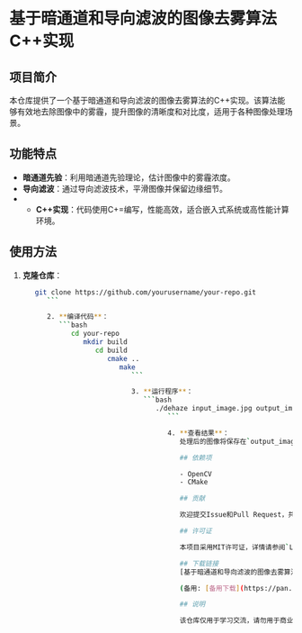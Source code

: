# 基于暗通道和导向滤波的图像去雾算法C++实现

## 项目简介

本仓库提供了一个基于暗通道和导向滤波的图像去雾算法的C++实现。该算法能够有效地去除图像中的雾霾，提升图像的清晰度和对比度，适用于各种图像处理场景。

## 功能特点

- **暗通道先验**：利用暗通道先验理论，估计图像中的雾霾浓度。
- **导向滤波**：通过导向滤波技术，平滑图像并保留边缘细节。
- - **C++实现**：代码使用C+=编写，性能高效，适合嵌入式系统或高性能计算环境。

## 使用方法

1. **克隆仓库**：
   ```bash
      git clone https://github.com/yourusername/your-repo.git
         ```

         2. **编译代码**：
            ```bash
               cd your-repo
                  mkdir build
                     cd build
                        cmake ..
                           make
                              ```

                              3. **运行程序**：
                                 ```bash
                                    ./dehaze input_image.jpg output_image.jpg
                                       ```

                                       4. **查看结果**：
                                          处理后的图像将保存在`output_image.jpg`中。

                                          ## 依赖项

                                          - OpenCV
                                          - CMake

                                          ## 贡献

                                          欢迎提交Issue和Pull Request，共同完善本项目。

                                          ## 许可证

                                          本项目采用MIT许可证，详情请参阅`LICENSE`文件。

                                          ## 下载链接
                                          [基于暗通道和导向滤波的图像去雾算法C实现](https://pan.quark.cn/s/d849902ab2bf) 

                                          (备用: [备用下载](https://pan.baidu.com/s/1Dw1l1TsFGxgiwdogQrH4uQ?pwd=1234))

                                          ## 说明

                                          该仓库仅用于学习交流，请勿用于商业用途。
